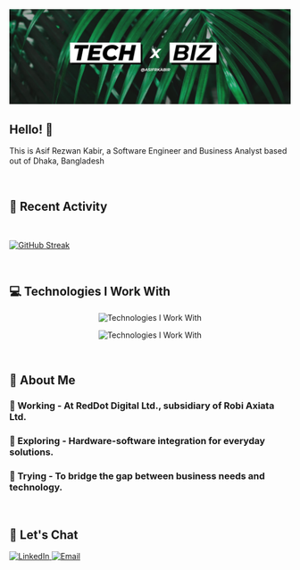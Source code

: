 <a href="https://www.linkedin.com/in/asifrkabir">
    <img src="https://raw.githubusercontent.com/asifrkabir/asifrkabir/main/images/cover-img-1.jpg" />
</a>

## Hello! :wave:

<p>This is Asif Rezwan Kabir, a Software Engineer and Business Analyst based out of Dhaka, Bangladesh <img src="https://raw.githubusercontent.com/asifrkabir/asifrkabir/main/images/bangladesh-flag-icon.svg" width="20" height="15" /></p>

<br />

## :calendar: Recent Activity

<br />

<!-- <p align="center">
    <img src="https://streak-stats.demolab.com?user=asifrkabir&theme=merko&hide_border=true&card_width=800&background=00000000&fire=14AD66&ring=14AD66&sideNums=14AD66&sideLabels=34AD76" alt="asifrkabir's GitHub Streak" />
</p> -->
[![GitHub Streak](https://github-readme-streak-stats-salesp07.vercel.app?user=asifrkabir&theme=merko&hide_border=true&card_width=800&background=00000000&fire=14AD66&ring=14AD66&sideNums=14AD66&sideLabels=34AD76)](https://git.io/streak-stats)

<br />

## :computer: Technologies I Work With

<p align="center">
    <img src="https://skillicons.dev/icons?i=java,spring,ts,nextjs,react,express,mongodb" alt="Technologies I Work With" />
</p>
<p align="center">
    <img src="https://skillicons.dev/icons?i=mysql,postgres,html,css,js,nodejs,tailwind,prisma" alt="Technologies I Work With" />
</p>

<br />

## :raised_hands: About Me

### 🔴 Working - At RedDot Digital Ltd., subsidiary of Robi Axiata Ltd.
### 🔭 Exploring - Hardware-software integration for everyday solutions.
### 💪 Trying - To bridge the gap between business needs and technology.

<br />

## :handshake: Let's Chat

<p>
  <!-- LinkedIn Badge -->
  <a href="https://www.linkedin.com/in/asifrkabir" target="_blank">
    <img alt="LinkedIn" src="https://img.shields.io/badge/linkedin-%230077B5.svg?&style=for-the-badge&logo=linkedin&logoColor=white" />
  </a> 

  <!-- Email Badge -->
  <a href="mailto:asifrkabir.work@gmail.com" target="_blank">
    <img alt="Email" src="https://img.shields.io/badge/asifrkabir.work@gmail.com-%2314AD66.svg?&style=for-the-badge&logo=gmail&logoColor=white" />
  </a>
</p>

